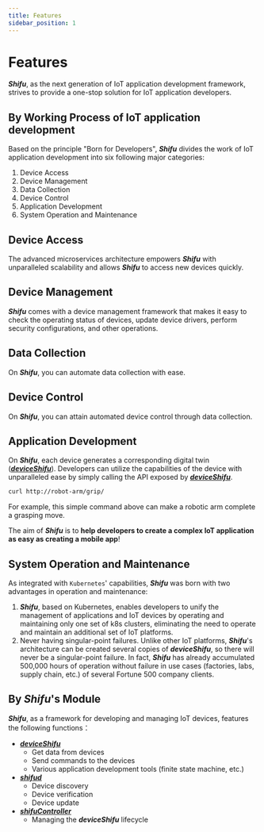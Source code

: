 ```yaml
---
title: Features
sidebar_position: 1
---
```


# Features

***Shifu***, as the next generation of IoT application development framework, strives to provide a one-stop solution for IoT application developers. 

## By Working Process of IoT application development

Based on the principle "Born for Developers", ***Shifu*** divides the work of IoT application development into six following major categories:

1. Device Access
1. Device Management
1. Data Collection
1. Device Control
1. Application Development
1. System Operation and Maintenance

## Device Access

The advanced microservices architecture empowers ***Shifu*** with unparalleled scalability and allows ***Shifu*** to access new devices quickly.

## Device Management

***Shifu*** comes with a device management framework that makes it easy to check the operating status of devices, update device drivers, perform security configurations, and other operations.

## Data Collection

On ***Shifu***, you can automate data collection with ease.

## Device Control

On ***Shifu***, you can attain automated device control through data collection.

## Application Development

On ***Shifu***, each device generates a corresponding digital twin ([***deviceShifu***](https://github.com/Edgenesis/shifu/blob/main/docs/design/design-deviceShifu.md)). Developers can utilize the capabilities of the device with unparalleled ease by simply calling the API exposed by [***deviceShifu***](https://github.com/Edgenesis/shifu/blob/main/docs/design/design-deviceShifu.md).

```bash
curl http://robot-arm/grip/
```

For example, this simple command above can make a robotic arm complete a grasping move.

The aim of ***Shifu*** is to **help developers to create a complex IoT application as easy as creating a mobile app**!

## System Operation and Maintenance

As integrated with `Kubernetes`' capabilities, ***Shifu*** was born with two advantages in operation and maintenance:

1. ***Shifu***, based on Kubernetes, enables developers to unify the management of applications and IoT devices by operating and maintaining only one set of k8s clusters, eliminating the need to operate and maintain an additional set of IoT platforms.
1. Never having singular-point failures. Unlike other IoT platforms, ***Shifu***'s architecture can be created several copies of ***deviceShifu***, so there will never be a singular-point failure. In fact, ***Shifu*** has already accumulated 500,000 hours of operation without failure in use cases (factories, labs, supply chain, etc.) of several Fortune 500 company clients.

## By ***Shifu***'s Module

***Shifu***, as a framework for developing and managing IoT devices, features the following functions：

- [***deviceShifu***](https://github.com/Edgenesis/shifu/blob/main/docs/design/design-deviceShifu.md)
  - Get data from devices
  - Send commands to the devices
  - Various application development tools (finite state machine, etc.)
- [***shifud***](https://github.com/Edgenesis/shifu/blob/main/docs/design/design-shifud.md)
  - Device discovery
  - Device verification
  - Device update
- [***shifuController***](https://github.com/Edgenesis/shifu/blob/main/docs/design/design-shifuController.md)
  - Managing the ***deviceShifu*** lifecycle

